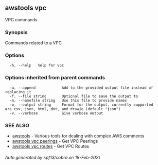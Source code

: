 ## awstools vpc

VPC commands

### Synopsis

Commands related to a VPC

### Options

```
  -h, --help   help for vpc
```

### Options inherited from parent commands

```
  -a, --append            Add to the provided output file instead of replacing it
  -f, --file string       Optional file to save the output to
  -n, --namefile string   Use this file to provide names
  -o, --output string     Format for the output, currently supported are csv, json, html, dot, and drawio (default "json")
  -v, --verbose           Give verbose output
```

### SEE ALSO

* [awstools](awstools.md)	 - Various tools for dealing with complex AWS comments
* [awstools vpc peerings](awstools_vpc_peerings.md)	 - Get VPC Peerings
* [awstools vpc routes](awstools_vpc_routes.md)	 - Get VPC Routes

###### Auto generated by spf13/cobra on 18-Feb-2021
